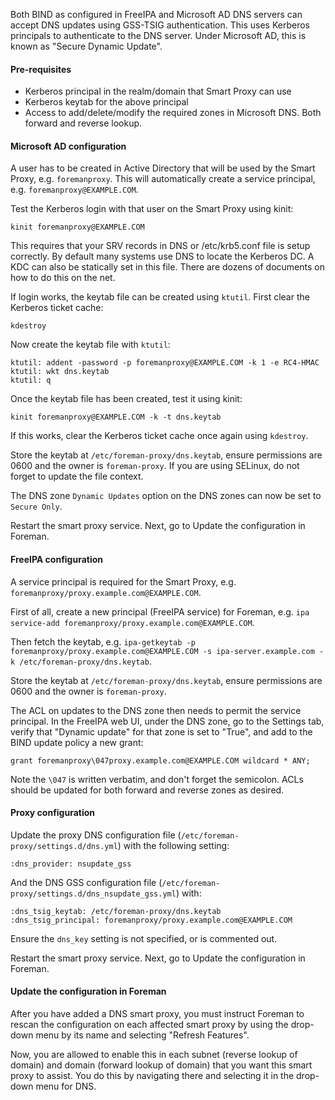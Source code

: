 Both BIND as configured in FreeIPA and Microsoft AD DNS servers can accept DNS updates using GSS-TSIG authentication.  This uses Kerberos principals to authenticate to the DNS server.  Under Microsoft AD, this is known as "Secure Dynamic Update".

#### Pre-requisites

* Kerberos principal in the realm/domain that Smart Proxy can use
* Kerberos keytab for the above principal
* Access to add/delete/modify the required zones in Microsoft DNS. Both forward and reverse lookup.

#### Microsoft AD configuration

A user has to be created in Active Directory that will be used by the Smart Proxy, e.g. `foremanproxy`. This will automatically create a service principal, e.g. `foremanproxy@EXAMPLE.COM`.

Test the Kerberos login with that user on the Smart Proxy using kinit:

    kinit foremanproxy@EXAMPLE.COM

This requires that your SRV records in DNS or /etc/krb5.conf file is setup correctly. By default many systems use DNS to locate the Kerberos DC. A KDC can also be statically set in this file. There are dozens of documents on how to do this on the net.

If login works, the keytab file can be created using `ktutil`. First clear the Kerberos ticket cache:

    kdestroy

Now create the keytab file with `ktutil`:

    ktutil: addent -password -p foremanproxy@EXAMPLE.COM -k 1 -e RC4-HMAC
    ktutil: wkt dns.keytab
    ktutil: q

Once the keytab file has been created, test it using kinit:

    kinit foremanproxy@EXAMPLE.COM -k -t dns.keytab

If this works, clear the Kerberos ticket cache once again using `kdestroy`.

Store the keytab at `/etc/foreman-proxy/dns.keytab`, ensure permissions are 0600 and the owner is `foreman-proxy`.
If you are using SELinux, do not forget to update the file context.

The DNS zone `Dynamic Updates` option on the DNS zones can now be set to `Secure Only`.

Restart the smart proxy service. Next, go to Update the configuration in Foreman.

#### FreeIPA configuration

A service principal is required for the Smart Proxy, e.g. `foremanproxy/proxy.example.com@EXAMPLE.COM`.

First of all, create a new principal (FreeIPA service) for Foreman, e.g. `ipa service-add foremanproxy/proxy.example.com@EXAMPLE.COM`.

Then fetch the keytab, e.g. `ipa-getkeytab -p foremanproxy/proxy.example.com@EXAMPLE.COM -s ipa-server.example.com -k /etc/foreman-proxy/dns.keytab`.

Store the keytab at `/etc/foreman-proxy/dns.keytab`, ensure permissions are 0600 and the owner is `foreman-proxy`.

The ACL on updates to the DNS zone then needs to permit the service principal.  In the FreeIPA web UI, under the DNS zone, go to the Settings tab, verify that "Dynamic update" for that zone is set to "True", and add to the BIND update policy a new grant:

    grant foremanproxy\047proxy.example.com@EXAMPLE.COM wildcard * ANY;

Note the `\047` is written verbatim, and don't forget the semicolon.  ACLs should be updated for both forward and reverse zones as desired.

#### Proxy configuration

Update the proxy DNS configuration file (`/etc/foreman-proxy/settings.d/dns.yml`) with the following setting:

    :dns_provider: nsupdate_gss

And the DNS GSS configuration file (`/etc/foreman-proxy/settings.d/dns_nsupdate_gss.yml`) with:

    :dns_tsig_keytab: /etc/foreman-proxy/dns.keytab
    :dns_tsig_principal: foremanproxy/proxy.example.com@EXAMPLE.COM

Ensure the `dns_key` setting is not specified, or is commented out.

Restart the smart proxy service. Next, go to Update the configuration in Foreman.

#### Update the configuration in Foreman

After you have added a DNS smart proxy, you must instruct Foreman to rescan the configuration on each affected smart proxy by using the drop-down menu by its name and selecting "Refresh Features".

Now, you are allowed to enable this in each subnet (reverse lookup of domain) and domain (forward lookup of domain) that you want this smart proxy to assist. You do this by navigating there and selecting it in the drop-down menu for DNS.